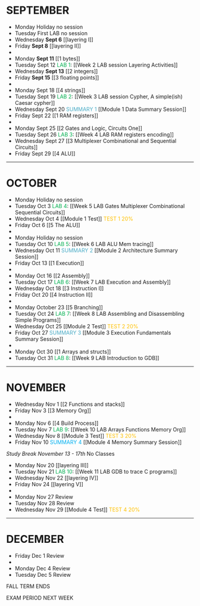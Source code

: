 
# SEPTEMBER
- Monday Holiday no session
- Tuesday First LAB no session
- Wednesday **Sept 6**  [[layering I]]  
- Friday **Sept 8**  [[layering II]] 
-
- Monday **Sept 11**  [[1 bytes]] 
- Tuesday Sept 12 <font color="#00b050">LAB 1</font>: [[Week 2 LAB session Layering Activities]]
- Wednesday **Sept 13**  [[2 integers]] 
- Friday **Sept 15**  [[3 floating points]] 
-
- Monday Sept 18  [[4 strings]] 
- Tuesday Sept 19 <font color="#00b050">LAB 2</font>: [[Week 3 LAB session Cypher, A simple(ish) Caesar cypher]] 
- Wednesday Sept 20 <font color="#4bacc6">SUMMARY 1</font> [[Module 1 Data Summary Session]] 
- Friday Sept 22  [[1 RAM registers]] 
-
- Monday Sept 25 [[2 Gates and Logic, Circuits One]] 
- Tuesday Sept 26 <font color="#00b050">LAB 3</font>:  [[Week 4 LAB RAM registers encoding]]
- Wednesday Sept 27  [[3 Multiplexer Combinational and Sequential Circuits]] 
- Friday Sept 29 [[4 ALU]] 

---
# OCTOBER
- Monday Holiday no session
- Tuesday Oct 3 <font color="#00b050">LAB 4</font>: [[Week 5 LAB Gates Multiplexer Combinational Sequential Circuits]]
- Wednesday Oct 4 [[Module 1 Test]] <font color="#ffc000">TEST 1 20%</font>
- Friday Oct 6  [[5 The ALU]] 
-
- Monday Holiday no session
- Tuesday Oct 10 <font color="#00b050">LAB 5</font>: [[Week 6 LAB ALU Mem tracing]] 
- Wednesday Oct 11 <font color="#4bacc6">SUMMARY 2</font> [[Module 2 Architecture Summary Session]] 
- Friday Oct 13  [[1 Execution]] 
-
- Monday Oct 16 [[2 Assembly]] 
- Tuesday Oct 17 <font color="#00b050">LAB 6</font>:  [[Week 7 LAB Execution and Assembly]] 
- Wednesday Oct 18 [[3 Instruction I]] 
- Friday Oct 20 [[4 Instruction II]] 
-
- Monday October 23 [[5 Branching]] 
- Tuesday Oct 24 <font color="#00b050">LAB 7</font>: [[Week 8 LAB Assembling and Disassembling Simple Programs]] 
- Wednesday Oct 25 [[Module 2 Test]]  <font color="#ffc000">TEST 2 20%</font>
- Friday Oct 27 <font color="#4bacc6">SUMMARY 3</font> [[Module 3 Execution Fundamentals Summary Session]] 
-
- Monday Oct 30 [[1 Arrays and structs]] 
- Tuesday Oct 31<font color="#00b050"> LAB 8</font>: [[Week 9 LAB Introduction to GDB]] 

---
# NOVEMBER
- Wednesday Nov 1 [[2 Functions and stacks]] 
- Friday Nov 3 [[3 Memory Org]] 
-
- Monday Nov 6 [[4 Build Process]] 
- Tuesday Nov 7 <font color="#00b050">LAB 9</font>: [[Week 10 LAB Arrays Functions Memory Org]] 
- Wednesday Nov 8 [[Module 3 Test]]  <font color="#ffc000">TEST 3 20%</font>
- Friday Nov 10 <font color="#00b0f0">SUMMARY 4</font> [[Module 4 Memory Summary Session]] 

*Study Break November 13 - 17th* No Classes

- Monday Nov 20  [[layering III]] 
- Tuesday Nov 21 <font color="#00b050">LAB 10</font>: [[Week 11 LAB GDB to trace C programs]]
- Wednesday Nov 22 [[layering IV]] 
- Friday Nov 24 [[layering V]] 
-
- Monday Nov 27 Review
- Tuesday Nov 28 Review
- Wednesday Nov 29 [[Module 4 Test]] <font color="#ffc000">TEST 4 20%</font>


---
# DECEMBER
- Friday Dec 1 Review
-
- Monday Dec 4 Review
- Tuesday Dec 5 Review

FALL TERM ENDS  

EXAM PERIOD NEXT WEEK